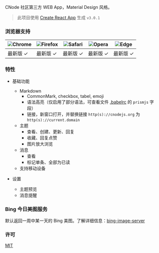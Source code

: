 CNode 社区第三方 WEB App，Material Design 风格。

> 此项目使用 [Create React App](https://github.com/facebookincubator/create-react-app) 生成 `v3.0.1`

### 浏览器支持
| ![Chrome](https://raw.github.com/alrra/browser-logos/master/src/chrome/chrome_48x48.png) | ![Firefox](https://raw.github.com/alrra/browser-logos/master/src/firefox/firefox_48x48.png) | ![Safari](https://raw.github.com/alrra/browser-logos/master/src/safari/safari_48x48.png) | ![Opera](https://raw.github.com/alrra/browser-logos/master/src/opera/opera_48x48.png) | ![Edge](https://raw.github.com/alrra/browser-logos/master/src/edge/edge_48x48.png) |
| --- | --- | --- | --- | --- |
| 最新版 ✓ | 最新版 ✓ | 最新版 ✓ | 最新版 ✓ | 最新版 ✓ |

### 特性
- 基础功能
  - Markdown
    - CommonMark, checkbox, tabel, emoji
    - 语法高亮（仅启用了部分语法，可查看文件 [.babelrc](.babelrc) 的 `prismjs` 字段）
    - 链接，新窗口打开，并替换链接 `http(s)://cnodejs.org` 为 `http(s)://current.domain`
  - 主题
    - 查看、创建、更新、回复
    - 收藏、回复点赞
    - 图片放大浏览
  - 消息
    - 查看
    - 标记单条、全部为已读
  - 支持移动设备

- 设置
  - 主题预览
  - 消息提醒

### Bing 今日美图服务
默认返回一周中某一天的 Bing 美图。了解详细信息：[bing-image-server](https://github.com/Fansaly/bing-image-server)

### 许可
[MIT](https://opensource.org/licenses/MIT)
